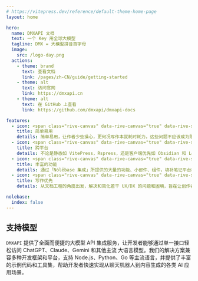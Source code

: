 ```yaml
---
# https://vitepress.dev/reference/default-theme-home-page
layout: home

hero:
  name: DMXAPI 文档
  text: 一个 Key 用全球大模型
  tagline: DMX = 大模型拼音首字母
  image:
    src: /logo-day.png
  actions:
    - theme: brand
      text: 查看文档
      link: /pages/zh-CN/guide/getting-started
    - theme: alt
      text: 访问官网
      link: https://dmxapi.cn
    - theme: alt
      text: 在 GitHub 上查看
      link: https://github.com/dmxapi/dmxapi-docs

features:
  - icon: <span class="rive-canvas" data-rive-canvas="true" data-rive-src="/icons/star-emoji-animated.riv"></span>
    title: 简单易用
    details: 简单易用，让作者少些操心，更何况写作本就耗时耗力，这些问题不应该成为限制您创造力的障碍。
  - icon: <span class="rive-canvas" data-rive-canvas="true" data-rive-src="/icons/easter-island-statue-emoji-animated.riv"></span>
    title: 跨平台
    details: 不论是静态如 VitePress，Rspress，还是客户端优先如 Obsidian 和 Logseq，我们期望能够在不同的平台上为您提供近似甚至更好的体验。
  - icon: <span class="rive-canvas" data-rive-canvas="true" data-rive-src="/icons/crystall-ball-emoji-animated.riv"></span>
    title: 丰富的功能
    details: 通过「Nólëbase 集成」所提供的大量的功能、小部件、组件，填补笔记平台和工具之间的差距并优化整体体验。
  - icon: <span class="rive-canvas" data-rive-canvas="true" data-rive-src="/icons/rocket-emoji-animated.riv"></span>
    title: 写作优先
    details: 从文档工程的角度出发，解决和简化若干 UX/DX 的问题和困境，旨在让创作者更好地专注于撰写文档、笔记、制作卡片以及 GTD。

nolebase:
  index: false
---
```


<script setup>
import sidebarPackageJSON from '~/packages/vitepress-plugin-sidebar/package.json'
import biDirectionalLinksPackageJSON from '~/packages/markdown-it-bi-directional-links/package.json'
import elementTransform from '~/packages/markdown-it-element-transform/package.json'
import unlazyImg from '~/packages/markdown-it-unlazy-img/package.json'
import enhancedReadabilities from '~/packages/vitepress-plugin-enhanced-readabilities/package.json'
import index from '~/packages/vitepress-plugin-inline-link-preview/package.json'
import inlineLinkPreview from '~/packages/vitepress-plugin-inline-link-preview/package.json'
import highlightTargetedHeading from '~/packages/vitepress-plugin-highlight-targeted-heading/package.json'
import gitChangelog from '~/packages/vitepress-plugin-git-changelog/package.json'
import enhancedMark from '~/packages/vitepress-plugin-enhanced-mark/package.json'
import thumbnailHash from '~/packages/vitepress-plugin-thumbnail-hash/package.json'
</script>

<HomeContent>

## 支持模型

`DMXAPI` 提供了全面而便捷的大模型 API 集成服务，让开发者能够通过单一接口轻松访问 ChatGPT、Claude、Gemini 和其他主流 大语言模型。我们的解决方案兼容多种开发框架和平台，支持 Node.js、Python、Go 等主流语言，并提供了丰富的示例代码和工具集，帮助开发者快速实现从聊天机器人到内容生成的各类 AI 应用场景。

<div class="grid gap-5 lg:grid-cols-2 max-w-172 lg:max-w-none mx-auto">
  <IntegrationCard type="markdown-it" title="OpenAI" package="markdown-it-bi-directional-links">
    <template v-slot:badge>
      <Badge type="tip" :text="`v${biDirectionalLinksPackageJSON.version}`" />
    </template>
  </IntegrationCard>

  <IntegrationCard type="markdown-it" title="Deepseek" package="markdown-it-element-transform">
    <template v-slot:badge>
      <Badge type="tip" :text="`v${elementTransform.version}`" />
    </template>
  </IntegrationCard>

  <IntegrationCard type="markdown-it" title="Gemini" package="markdown-it-unlazy-img">
    <template v-slot:badge>
      <Badge type="tip" :text="`v${unlazyImg.version}`" />
    </template>
  </IntegrationCard>

  <IntegrationCard type="vitepress" title="Claude" package="vitepress-plugin-sidebar">
    <template v-slot:badge>
      <Badge type="tip" :text="`v${sidebarPackageJSON.version}`" />
    </template>
  </IntegrationCard>

  <IntegrationCard type="vitepress" title="Grok" package="vitepress-plugin-enhanced-readabilities">
    <template v-slot:badge>
      <Badge type="tip" :text="`v${enhancedReadabilities.version}`" />
    </template>
  </IntegrationCard>

  <IntegrationCard type="vitepress" title="Meta" package="vitepress-plugin-index">
    <template v-slot:badge>
      <Badge type="tip" :text="`v${index.version}`" />
    </template>
  </IntegrationCard>

  <IntegrationCard type="vitepress" title="行内链接预览" package="vitepress-plugin-inline-link-preview">
    <template v-slot:badge>
      <Badge type="tip" :text="`v${inlineLinkPreview.version}`" />
    </template>
  </IntegrationCard>

  <IntegrationCard type="vitepress" title="闪烁高亮当前的目标标题" package="vitepress-plugin-highlight-targeted-heading">
    <template v-slot:badge>
      <Badge type="tip" :text="`v${highlightTargetedHeading.version}`" />
    </template>
  </IntegrationCard>

  <IntegrationCard type="vitepress" title="基于 Git 的页面历史" package="vitepress-plugin-git-changelog">
    <template v-slot:badge>
      <Badge type="tip" :text="`v${gitChangelog.version}`" />
    </template>
  </IntegrationCard>

  <IntegrationCard type="vitepress" title="<meta> 页面元信息生成" package="vitepress-plugin-meta">
    <template v-slot:title>
      <code>&lt;meta&gt;</code> 页面元信息生成
    </template>
    <template v-slot:badge>
      <Badge type="warning" text="Beta 测试" />
    </template>
  </IntegrationCard>

  <IntegrationCard type="vitepress" title="预览图片（社交媒体卡片）生成" package="vitepress-plugin-og-image">
    <template v-slot:badge>
      <Badge type="warning" text="Beta 测试" />
    </template>
  </IntegrationCard>

  <IntegrationCard type="vitepress" title="页面属性" package="vitepress-plugin-page-properties">
    <template v-slot:badge>
      <Badge type="danger" text="Alpha 测试" />
    </template>
  </IntegrationCard>

  <IntegrationCard type="vitepress" title="<mark> 元素增强" package="vitepress-plugin-enhanced-mark">
    <template v-slot:title>
      <code>&lt;mark&gt;</code> 元素增强
    </template>
    <template v-slot:badge>
      <Badge type="tip" :text="`v${enhancedMark.version}`" />
    </template>
  </IntegrationCard>

  <IntegrationCard type="vitepress" title="缩略图模糊哈希生成" package="vitepress-plugin-thumbnail-hash">
    <template v-slot:badge>
      <Badge type="tip" :text="`v${thumbnailHash.version}`" />
    </template>
  </IntegrationCard>

  <IntegrationCard type="obsidian" title="UnoCSS" package="obsidian-plugin-unocss">
    <template v-slot:badge>
      <Badge type="warning" text="Beta 测试" />
    </template>
  </IntegrationCard>
</div>

</HomeContent>
